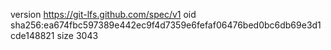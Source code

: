 version https://git-lfs.github.com/spec/v1
oid sha256:ea674fbc597389e442ec9f4d7359e6fefaf06476bed0bc6db69e3d1cde148821
size 3043
